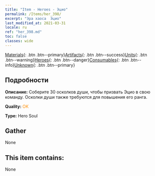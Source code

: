 ```yaml
---
title: "Item - Heroes - Эцио"
permalink: /Items/her_398/
excerpt: "Эра хаоса  Эцио"
last_modified_at: 2021-03-31
locale: ru
ref: "her_398.md"
toc: false
classes: wide
---
```

 [Materials](/ru/Items/){: .btn .btn--primary}[Artifacts](/ru/Items/Artifacts/){: .btn .btn--success}[Units](/ru/Items/Units/){: .btn .btn--warning}[Heroes](/ru/Items/Heroes/){: .btn .btn--danger}[Consumables](/ru/Items/Consumables/){: .btn .btn--info}[Unknown](/ru/Items/Unknown/){: .btn .btn--primary}

## Подробности
 **Описание:** Соберите 30 осколков души, чтобы призвать Эцио в свою команду. Осколки души также требуются для повышения его ранга.

 **Quality:** <span style="color: #FF8C00">OK</span>

 **Type:** Hero Soul

## Gather

  None

## This item contains:

  None


